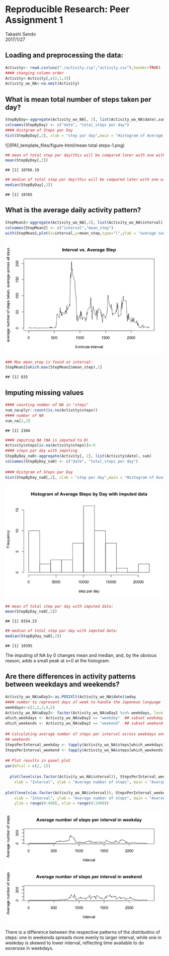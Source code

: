 # Reproducible Research: Peer Assignment 1
Takashi Sendo  
2017/1/27  



## Loading and preprocessing the data:


```r
Activity<- read.csv(unz("./activity.zip","activity.csv"),header=TRUE)
#### changing column order
Activity<-Activity[,c(2,1,3)]
Activity_wo_NA<-na.omit(Activity)
```

## What is mean total number of steps taken per day?


```r
StepByDay<-aggregate(Activity_wo_NA[, 2], list(Activity_wo_NA$date),sum)
colnames(StepByDay) <- c("date", "total_steps per day")
#### Histgram of Steps par Day
hist(StepByDay[,2], xlab = "step par day",main = "Histogram of Average Steps by Day",breaks = 10)
```

![](PA1_template_files/figure-html/mean total steps-1.png)<!-- -->

```r
## mean of total step par day(this will be compared later with one with imputed data):
mean(StepByDay[,2])
```

```
## [1] 10766.19
```

```r
## median of total step par day(this will be compared later with one with imputed data):
median(StepByDay[,2])
```

```
## [1] 10765
```

## What is the average daily activity pattern?


```r
StepMean2<-aggregate(Activity_wo_NA[,2], list(Activity_wo_NA$interval), mean)
colnames(StepMean2) <- c("interval","mean_step")
with(StepMean2,plot(x=interval,y=mean_step,type="l",ylab = "average number of steps taken, average across all days",xlab="5-minute interval",main="Interval vs. Average Step"))
```

![](PA1_template_files/figure-html/unnamed-chunk-1-1.png)<!-- -->

```r
### Max mean_step is found at interval:
StepMean2[which.max(StepMean2$mean_step),1]
```

```
## [1] 835
```

## Imputing missing values


```r
#### counting number of NA in "steps"
num_na=plyr::count(is.na(Activity$steps))
#### number of NA
num_na[2,2]
```

```
## [1] 2304
```

```r
#### imputing NA (NA is imputed to 0)
Activity$steps[is.na(Activity$steps)]<-0
#### steps par day with imputing
StepByDay_na0<-aggregate(Activity[, 2], list(Activity$date), sum)
colnames(StepByDay_na0) <- c("date", "total_steps per day")

#### Histgram of Steps par Day
hist(StepByDay_na0[,2], xlab = "step par day",main = "Histogram of Average Steps by Day with imputed data",breaks = 10)
```

![](PA1_template_files/figure-html/impute-1.png)<!-- -->

```r
## mean of total step par day with imputed data:
mean(StepByDay_na0[,2])
```

```
## [1] 9354.23
```

```r
## median of total step par day with imputed data:
median(StepByDay_na0[,2])
```

```
## [1] 10395
```

The imputing of NA by 0 changes mean and median, and, by the obvious reason, adds a small peak at x=0 at the histogram.

## Are there differences in activity patterns between weekdays and weekends?

```r
Activity_wo_NA$wDay1<-as.POSIXlt(Activity_wo_NA$date)$wday
#### number to represent days of week to handle the Japanese language
weekdays<-c(1,2,3,4,5)
Activity_wo_NA$wDay2<- factor(Activity_wo_NA$wDay1 %in% weekdays, levels=c(FALSE, TRUE), labels=c('weekend','weekday') )
which_weekdays <- Activity_wo_NA$wDay2 == "weekday"  ## subset weekday rows
which_weekends <- Activity_wo_NA$wDay2 == "weekend"  ## subset weekend rows

## Calculating average number of steps per interval across weekdays and
## weekends
StepsPerInterval_weekday <- tapply(Activity_wo_NA$steps[which_weekdays], as.factor(Activity_wo_NA$interval[which_weekdays]),mean, na.rm = T)
StepsPerInterval_weekend <- tapply(Activity_wo_NA$steps[which_weekends], as.factor(Activity_wo_NA$interval[which_weekends]), mean, na.rm = T)

## Plot results in panel plot
par(mfcol = c(2, 1))

  plot(levels(as.factor(Activity_wo_NA$interval)), StepsPerInterval_weekday, type = "l", 
    xlab = "Interval", ylab = "Average number of steps", main = "Average number of steps per interval in weekday", ylim = range(0:400), xlim = range(0:2400))

plot(levels(as.factor(Activity_wo_NA$interval)), StepsPerInterval_weekend, type = "l", 
    xlab = "Interval", ylab = "Average number of steps", main = "Average number of steps per interval in weekend", 
    ylim = range(0:400), xlim = range(0:2400))
```

![](PA1_template_files/figure-html/unnamed-chunk-2-1.png)<!-- -->

There is a difference between the respective patterns of the distributino of steps: one in weekends spreads more evenly to larger interval, while one in weekday is skewed to lower interval, reflecting time available to do excersise in weekdays.
